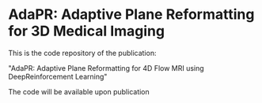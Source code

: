 # AdaPR: Adaptive Plane Reformatting for 3D Medical Imaging

This is the code repository of the publication:

"AdaPR: Adaptive Plane Reformatting for 4D Flow MRI using DeepReinforcement Learning"

The code will be available upon publication
